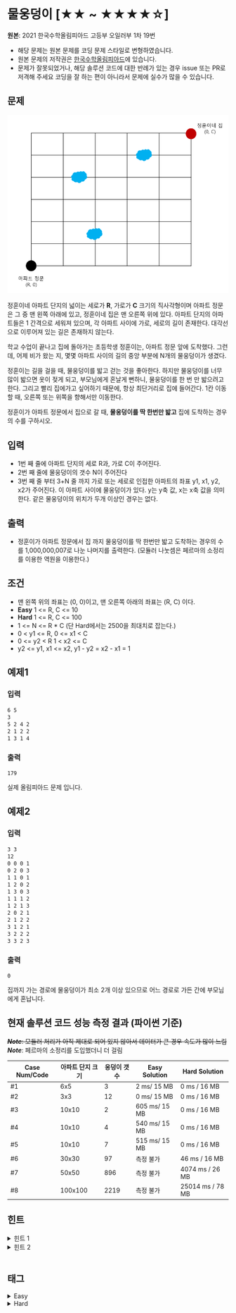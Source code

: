 # 물웅덩이 [★★ ~ ★★★★☆]
**원본**: 2021 한국수학올림피아드 고등부 오일러부 1차 19번

* 해당 문제는 원본 문제를 코딩 문제 스타일로 변형하였습니다.
* 원본 문제의 저작권은 [한국수학올림피아드](https://www.kmo.or.kr/kmo/sub07.html)에 있습니다.
* 문제가 잘못되었거나, 해당 솔루션 코드에 대한 반례가 있는 경우 issue 또는 PR로 저격해 주세요 코딩을 잘 하는 편이 아니라서 문제에 실수가 많을 수 있습니다.

## 문제
![1.png](1.png)

정훈이네 아파트 단지의 넓이는 세로가 **R**, 가로가 **C** 크기의 직사각형이며 아파트 정문은 그 중 맨 왼쪽 아래에 있고, 정훈이네 집은 맨 오른쪽 위에 있다. 아파트 단지의 아파트들은 1 간격으로 세워져 있으며, 각 아파트 사이에 가로, 세로의 길이 존재한다. 대각선으로 이루어져 있는 길은 존재하지 않는다.

학교 수업이 끝나고 집에 돌아가는 초등학생 정훈이는, 아파트 정문 앞에 도착했다. 그런데, 어제 비가 왔는 지, 몇몇 아파트 사이의 길의 중앙 부분에 N개의 물웅덩이가 생겼다.

정훈이는 길을 걸을 때, 물웅덩이를 밟고 걷는 것을 좋아한다. 하지만 물웅덩이를 너무 많이 밟으면 옷이 젖게 되고, 부모님에게 혼날게 뻔하니, 물웅덩이를 한 번 만 밟으려고 한다. 그리고 빨리 집에가고 싶어하기 때문에, 항상 최단거리로 집에 들어간다. 1칸 이동할 때, 오른쪽 또는 위쪽을 향해서만 이동한다.

정훈이가 아파트 정문에서 집으로 갈 때, **물웅덩이를 딱 한번만 밟고** 집에 도착하는 경우의 수를 구하시오.

## 입력
* 1번 째 줄에 아파트 단지의 세로 R과, 가로 C이 주어진다.
* 2번 째 줄에 물웅덩이의 갯수 N이 주어진다
* 3번 째 줄 부터 3+N 줄 까지 가로 또는 세로로 인접한 아파트의 좌표 y1, x1, y2, x2가 주어진다. 이 아파트 사이에 물웅덩이가 있다. y는 y축 값, x는 x축 값을 의미한다. 같은 물웅덩이의 위치가 두개 이상인 경우는 없다.

## 출력
* 정훈이가 아파트 정문에서 집 까지 물웅덩이를 딱 한번만 밟고 도착하는 경우의 수를 1,000,000,007로 나눈 나머지를 출력한다. (모듈러 나눗셈은 페르마의 소정리를 이용한 역원을 이용한다.)

## 조건
* 맨 왼쪽 위의 좌표는 (0, 0)이고, 맨 오른쪽 아래의 좌표는 (R, C) 이다.
* **Easy** 1 <= R, C <= 10
* **Hard** 1 <= R, C <= 100
* 1 <= N <= R * C (단 Hard에서는 2500을 최대치로 잡는다.)
* 0 < y1 <= R, 0 <= x1 < C
* 0 <= y2 < R  1 < x2 <= C
* y2 <= y1, x1 <= x2, y1 - y2 = x2 - x1 = 1

## 예제1
### 입력
```
6 5
3
5 2 4 2
2 1 2 2
1 3 1 4
```
### 출력
```
179
```
실제 올림피아드 문제 입니다.

## 예제2
### 입력
```
3 3
12
0 0 0 1
0 2 0 3
1 1 0 1
1 2 0 2
1 3 0 3
1 1 1 2
1 2 1 3
2 0 2 1
2 1 2 2
3 1 2 1
3 2 2 2
3 3 2 3
```
### 출력
```
0
```
집까지 가는 경로에 물웅덩이가 최소 2개 이상 있으므로 어느 경로로 가든 간에 부모님에게 혼납니다.

## 현재 솔루션 코드 성능 측정 결과 (파이썬 기준)

<del>_**Note**_: 모듈러 처리가 아직 제대로 되어 있지 않아서 데이터가 큰 경우 속도가 많이 느림</del>
_**Note**_: 페르마의 소정리를 도입했더니 더 걸림

|Case Num/Code|아파트 단지 크기|웅덩이 갯수|Easy Solution|Hard Solution|
|---|---|---|---|---|
|#1|6x5|3|2 ms/ 15 MB|0 ms / 16 MB|
|#2|3x3|12|0 ms/ 15 MB|0 ms / 16 MB|
|#3|10x10|2|605 ms/ 15 MB|0 ms / 16 MB|
|#4|10x10|4|540 ms/ 15 MB|0 ms / 16 MB|
|#5|10x10|7|515 ms/ 15 MB|0 ms / 16 MB|
|#6|30x30|97|측정 불가|46 ms / 16 MB|
|#7|50x50|896|측정 불가|4074 ms / 26 MB|
|#8|100x100|2219|측정 불가|25014 ms / 78 MB|

## 힌트
<details>
<summary>힌트 1</summary>
<ul>
    <li>선수지식: 중복집합 순열, 위상정렬</li>
</ul>
</details>

<details>
<summary>힌트 2</summary>
<ul>
    <li>출발지 -> 물웅덩이 -> 집. 이 하나의 경로를 둘로 쪼개보자</li>
</ul>
</details>

<br >

## 태그
<details>
<summary>Easy</summary>
<ul>
    <li>그래프 이론</li>
    <li>깊이 우선 탐색</li>
    <li>인접 그래프</li>
    <li>백트래킹</li>
</ul>
</details>

<details>
<summary>Hard</summary>
<ul>
    <li>그래프 이론</li>
    <li>정렬</li>
    <li>위상 정렬</li>
    <li>집합론</li>
    <li>조합론</li>
    <li>기하학</li>
    <li>다이나믹 프로그래밍</li>
</ul>
</details>